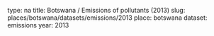 type: na
title: Botswana / Emissions of pollutants (2013)
slug: places/botswana/datasets/emissions/2013
place: botswana
dataset: emissions
year: 2013
